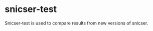 
# snicser-test

<!-- badges: start -->
<!-- badges: end -->

Snicser-test is used to compare results from new versions of snicser.

